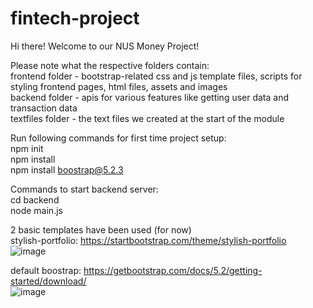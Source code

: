 # fintech-project
Hi there! Welcome to our NUS Money Project!

Please note what the respective folders contain:<br />
frontend folder - bootstrap-related css and js template files, scripts for styling frontend pages, html files, assets and images<br />
backend folder - apis for various features like getting user data and transaction data<br />
textfiles folder - the text files we created at the start of the module

Run following commands for first time project setup:<br />
npm init<br />
npm install <br />
npm install boostrap@5.2.3

Commands to start backend server:<br />
cd backend<br />
node main.js

2 basic templates have been used (for now)<br />
stylish-portfolio: https://startbootstrap.com/theme/stylish-portfolio<br />
![image](https://github.com/case141/fintech-project/assets/7495242/cddca837-3f7b-4383-bacb-88fc274f1cfc)

default boostrap: https://getbootstrap.com/docs/5.2/getting-started/download/<br />
![image](https://github.com/case141/fintech-project/assets/7495242/beea48c0-8ff7-45c9-b55c-befeece1b272)
